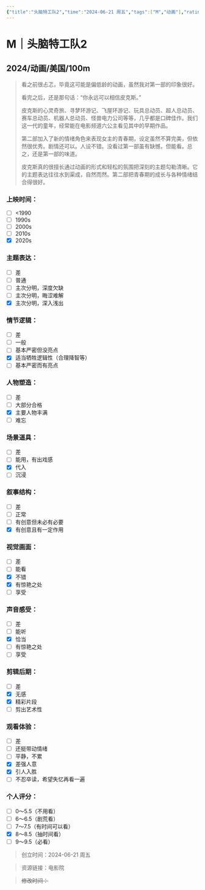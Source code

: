 ```yaml
---
{"title":"头脑特工队2","time":"2024-06-21 周五","tags":["M","动画"],"rating":"8.5","dg-publish":true,"permalink":"/300 评价/M/新近看过/头脑特工队2/","dgPassFrontmatter":true,"created":"2024-06-21T19:52:43.150+08:00","updated":"2024-06-21T23:57:03.692+08:00"}
---
```


# M｜头脑特工队2
## 2024/动画/美国/100m
>看之前很忐忑，毕竟这可能是偏低龄的动画，虽然我对第一部的印象很好。
>
>看完之后，还是那句话：“你永远可以相信皮克斯。”
>
>皮克斯的心灵奇旅、寻梦环游记、飞屋环游记、玩具总动员、超人总动员、赛车总动员、机器人总动员、怪兽电力公司等等，几乎都是口碑佳作。我们这一代的童年，经常能在电影频道六公主看见其中的早期作品。
>
>第二部加入了新的情绪角色来表现女主的青春期，设定虽然不算完美，但依然很优秀。剧情还可以。人设不错。没看过第一部虽有缺憾，但能看。总之，还是第一部的味道。
>
>皮克斯真的很擅长通过动画的形式和轻松的氛围把深刻的主题勾勒清晰。它的主题表达往往水到渠成，自然而然。第二部把青春期的成长与各种情绪结合得很好。
### 上映时间：
- [ ] <1990
- [ ] 1990s
- [ ] 2000s
- [ ] 2010s
- [x] 2020s
### 主题表达：
- [ ] 差
- [ ] 普通
- [ ] 主次分明，深度欠缺
- [ ] 主次分明，晦涩难解
- [x] 主次分明，深入浅出
### 情节逻辑：
- [ ] 差
- [ ] 一般
- [ ] 基本严密但没亮点
- [x] 适当牺牲逻辑性（合理降智等）
- [ ] 基本严密而有亮点
### 人物塑造：
- [ ] 差
- [ ] 大部分合格
- [x] 主要人物丰满
- [ ] 难忘
### 场景道具：
- [ ] 差
- [ ] 能用，有出戏感
- [x] 代入
- [ ] 沉浸
### 叙事结构：
- [ ] 差
- [ ] 正常
- [ ] 有创意但未必有必要
- [x] 有创意且有一定作用
### 视觉画面：
- [ ] 差
- [ ] 能看
- [x] 不错
- [x] 有惊艳之处
- [ ] 享受
### 声音感受：
- [ ] 差
- [ ] 能听
- [x] 恰当
- [ ] 有惊艳之处
- [ ] 享受
### 剪辑后期：
- [ ] 差
- [x] 无感
- [x] 精彩片段
- [ ] 剪出艺术性
### 观看体验：
- [ ] 差
- [ ] 还挺带动情绪
- [ ] 平静，不累
- [x] 差强人意
- [x] 引人入胜
- [ ] 不忍卒读，希望失忆再看一遍
### 个人评分：
- [ ] 0～5.5（不用看）
- [ ] 6～6.5（剧荒看）
- [ ] 7～7.5（有时间可以看）
- [x] 8～8.5（抽时间看）
- [ ] 9～9.5（必看）

>创立时间：2024-06-21 周五

>资源链接：电影院

>~~修改时间：~~



